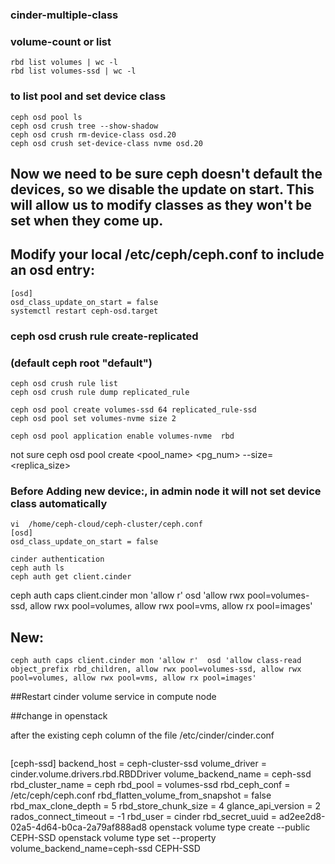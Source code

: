 ### cinder-multiple-class

### volume-count or list
~~~
rbd list volumes | wc -l
rbd list volumes-ssd | wc -l
~~~
### to list pool and set device class
~~~
ceph osd pool ls
ceph osd crush tree --show-shadow
ceph osd crush rm-device-class osd.20
ceph osd crush set-device-class nvme osd.20
~~~
## Now we need to be sure ceph doesn't default the devices, so we disable the update on start. This will allow us to modify classes as they won't be set when they come up.
## Modify your local /etc/ceph/ceph.conf to include an osd entry:
~~~
[osd]
osd_class_update_on_start = false
systemctl restart ceph-osd.target
~~~
### ceph osd crush rule create-replicated <rule-name> <root> <failure-domain> <class>

### (default ceph root "default") ###
~~~
ceph osd crush rule list
ceph osd crush rule dump replicated_rule

ceph osd pool create volumes-ssd 64 replicated_rule-ssd
ceph osd pool set volumes-nvme size 2

ceph osd pool application enable volumes-nvme  rbd
~~~
not sure
ceph osd pool create <pool_name> <pg_num> --size=<replica_size>


### Before Adding new device:, in admin node it will not set device class automatically
~~~
vi  /home/ceph-cloud/ceph-cluster/ceph.conf
[osd]
osd_class_update_on_start = false

cinder authentication
ceph auth ls
ceph auth get client.cinder
~~~
ceph auth caps client.cinder mon 'allow r'  osd 'allow rwx pool=volumes-ssd, allow rwx pool=volumes, allow rwx pool=vms, allow rx pool=images'

## New:
~~~
ceph auth caps client.cinder mon 'allow r'  osd 'allow class-read object_prefix rbd_children, allow rwx pool=volumes-ssd, allow rwx pool=volumes, allow rwx pool=vms, allow rx pool=images'
~~~
##Restart cinder volume service in compute node

##change in openstack

after the existing ceph column of the file /etc/cinder/cinder.conf
~~~
~~~
[ceph-ssd]
backend_host = ceph-cluster-ssd
volume_driver = cinder.volume.drivers.rbd.RBDDriver
volume_backend_name = ceph-ssd
rbd_cluster_name = ceph
rbd_pool = volumes-ssd
rbd_ceph_conf = /etc/ceph/ceph.conf
rbd_flatten_volume_from_snapshot = false
rbd_max_clone_depth = 5
rbd_store_chunk_size = 4
glance_api_version = 2
rados_connect_timeout = -1
rbd_user = cinder
rbd_secret_uuid = ad2ee2d8-02a5-4d64-b0ca-2a79af888ad8
openstack volume type create --public CEPH-SSD
openstack volume type set --property volume_backend_name=ceph-ssd CEPH-SSD
~~~
